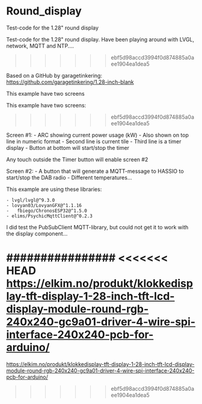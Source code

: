 # Round_display

Test-code for the 1.28" round display

Test-code for the 1.28" round display.
Have been playing around with LVGL, network, MQTT and NTP....
>>>>>>> ebf5d98accd3994f0d874885a0aee1904ea1dea5

Based on a GitHub by garagetinkering:
	https://github.com/garagetinkering/1.28-inch-blank



This example have two screens

This example have two screens:
>>>>>>> ebf5d98accd3994f0d874885a0aee1904ea1dea5

Screen #1:
	- ARC showing current power usage (kW)
	- Also shown on top line in numeric format
	- Second line is current tile
	- Third line is a timer display
	- Button at bottom will start/stop the timer

Any touch outside the Timer button will enable screen #2

Screen #2:
	- A button that will generate a MQTT-message to HASSIO to start/stop the DAB radio
	- Different temperatures...

This example are using these libraries:

	- lvgl/lvgl@^9.3.0
	- lovyan03/LovyanGFX@^1.1.16
	-	fbiego/ChronosESP32@^1.5.0
	- elims/PsychicMqttClient@^0.2.3

I did test the PubSubClient MQTT-library, but could not get it to work with the display component...

################
<<<<<<< HEAD
https://elkim.no/produkt/klokkedisplay-tft-display-1-28-inch-tft-lcd-display-module-round-rgb-240x240-gc9a01-driver-4-wire-spi-interface-240x240-pcb-for-arduino/
=======
https://elkim.no/produkt/klokkedisplay-tft-display-1-28-inch-tft-lcd-display-module-round-rgb-240x240-gc9a01-driver-4-wire-spi-interface-240x240-pcb-for-arduino/
>>>>>>> ebf5d98accd3994f0d874885a0aee1904ea1dea5
